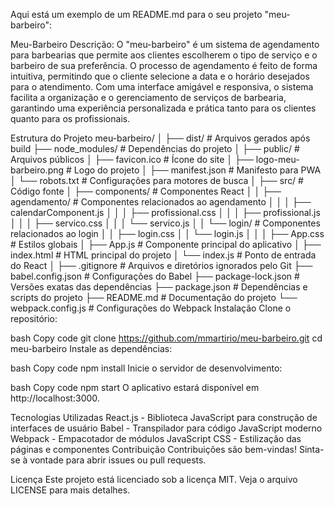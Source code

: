
Aqui está um exemplo de um README.md para o seu projeto "meu-barbeiro":

Meu-Barbeiro
Descrição:
O "meu-barbeiro" é um sistema de agendamento para barbearias que permite aos clientes escolherem o tipo de serviço e o barbeiro de sua preferência. O processo de agendamento é feito de forma intuitiva, permitindo que o cliente selecione a data e o horário desejados para o atendimento. Com uma interface amigável e responsiva, o sistema facilita a organização e o gerenciamento de serviços de barbearia, garantindo uma experiência personalizada e prática tanto para os clientes quanto para os profissionais.

Estrutura do Projeto
meu-barbeiro/
│
├── dist/                     # Arquivos gerados após build
├── node_modules/             # Dependências do projeto
│
├── public/                   # Arquivos públicos
│   ├── favicon.ico           # Ícone do site
│   ├── logo-meu-barbeiro.png # Logo do projeto
│   ├── manifest.json         # Manifesto para PWA
│   └── robots.txt            # Configurações para motores de busca
│
├── src/                      # Código fonte
│   ├── components/           # Componentes React
│   │   ├── agendamento/      # Componentes relacionados ao agendamento
│   │   │   ├── calendarComponent.js
│   │   │   ├── profissional.css
│   │   │   ├── profissional.js
│   │   │   ├── servico.css
│   │   │   └── servico.js
│   │   └── login/            # Componentes relacionados ao login
│   │       ├── login.css
│   │       └── login.js
│   │
│   ├── App.css               # Estilos globais
│   ├── App.js                # Componente principal do aplicativo
│   ├── index.html            # HTML principal do projeto
│   └── index.js              # Ponto de entrada do React
│
├── .gitignore                # Arquivos e diretórios ignorados pelo Git
├── babel.config.json         # Configurações do Babel
├── package-lock.json         # Versões exatas das dependências
├── package.json              # Dependências e scripts do projeto
├── README.md                 # Documentação do projeto
└── webpack.config.js         # Configurações do Webpack
Instalação
Clone o repositório:

bash
Copy code
git clone https://github.com/mmartirio/meu-barbeiro.git
cd meu-barbeiro
Instale as dependências:

bash
Copy code
npm install
Inicie o servidor de desenvolvimento:

bash
Copy code
npm start
O aplicativo estará disponível em http://localhost:3000.

Tecnologias Utilizadas
React.js - Biblioteca JavaScript para construção de interfaces de usuário
Babel - Transpilador para código JavaScript moderno
Webpack - Empacotador de módulos JavaScript
CSS - Estilização das páginas e componentes
Contribuição
Contribuições são bem-vindas! Sinta-se à vontade para abrir issues ou pull requests.

Licença
Este projeto está licenciado sob a licença MIT. Veja o arquivo LICENSE para mais detalhes.











